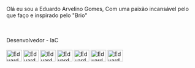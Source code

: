 Olá eu sou a Eduardo Arvelino Gomes,
Com uma paixão incansável pelo que faço e inspirado pelo "Brio"
<div style="display: inline_block"><br><br>Desenvolvedor - IaC <br><br>
  <img align="center" alt="Eduardo-ANSIBLE" height="30" width="40" src="https://www.svgrepo.com/show/305708/ansible.svg">
  <img align="center" alt="Eduardo-PUPPET" height="30" width="40" src="https://www.svgrepo.com/show/373535/css.svg">
  <img align="center" alt="Eduardo-GIT" height="30" width="40" src="https://raw.githubusercontent.com/jmnote/z-icons/master/svg/git.svg">
  <img align="center" alt="Eduardo-tailwindcss" height="30" width="40" src="https://www.svgrepo.com/show/447394/html.svg">
  <img align="center" alt="Eduardo-tailwindcss" height="30" width="40" src="https://www.svgrepo.com/show/354186/pipefy.svg">
  <img align="center" alt="Eduardo-KUBE" height="30" width="40" src="https://raw.githubusercontent.com/jmnote/z-icons/master/svg/kubernetes.svg">
  <img align="center" alt="EduardoR-ELASTIC" height="30" width="40" src="https://www.svgrepo.com/show/448221/docker.svg">
</div>
